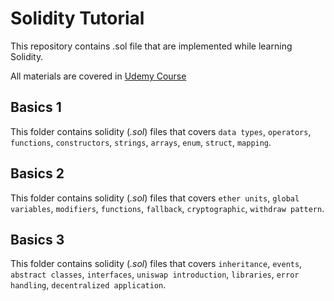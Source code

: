 # Solidity Tutorial

This repository contains .sol file that are implemented while learning 
Solidity.

All materials are covered in [Udemy 
Course](https://www.udemy.com/course/the-complete-solidity-course-blockchain-zero-to-expert/)

## Basics 1

This folder contains solidity (*.sol*) files that covers `data types`, 
`operators`, `functions`, `constructors`, `strings`, `arrays`, `enum`, 
`struct`, `mapping`.

## Basics 2

This folder contains solidity (*.sol*) files that covers `ether units`, 
`global variables`, `modifiers`, `functions`, `fallback`, `cryptographic`,
`withdraw pattern`.

## Basics 3

This folder contains solidity (*.sol*) files that covers `inheritance`,
`events`, `abstract classes`, `interfaces`, `uniswap introduction`, 
`libraries`, `error handling`, `decentralized application`.

